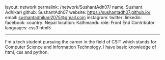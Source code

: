layout: network
permalink: /network/SushantAdh07/
name: Sushant Adhikari
github: SushantAdh07
website: <https://sushantadh07.github.io/>
email: <sushantadhikari2075@gmail.com>
instagram:
twitter:
linkedin:
facebook:
country: Nepal
location: Kathmandu
role: Front End Contributor
languages: css3 html5

---

I'm a tech student pursuing the career in the field of CSIT which stands for Computer Science and Information Technology. I have basic knowledge of html, css and python.
